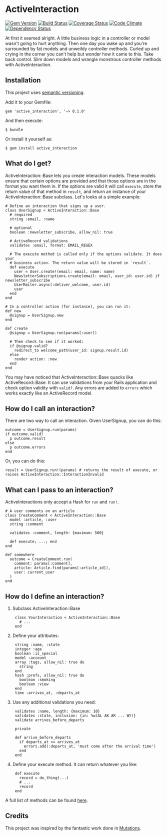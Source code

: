 # ActiveInteraction

[![Gem Version][]](https://badge.fury.io/rb/active_interaction)
[![Build Status][]](https://travis-ci.org/orgsync/active_interaction)
[![Coverage Status][]](https://coveralls.io/r/orgsync/active_interaction)
[![Code Climate][]](https://codeclimate.com/github/orgsync/active_interaction)
[![Dependency Status][]](https://gemnasium.com/orgsync/active_interaction)

At first it seemed alright. A little business logic in a controller or model
wasn't going to hurt anything. Then one day you wake up and you're surrounded
by fat models and unweildy controller methods. Curled up and crying in the
corner you can't help but wonder how it came to this. Take back control. Slim
down models and wrangle monstrous controller methods with ActiveInteraction.

## Installation

This project uses [semantic versioning][].

Add it to your Gemfile:

    gem 'active_interaction', '~> 0.1.0'

And then execute:

    $ bundle

Or install it yourself as:

    $ gem install active_interaction

## What do I get?

ActiveInteraction::Base lets you create interaction models. These models ensure
that certain options are provided and that those options are in the format you
want them in. If the options are valid it will call `execute`, store the return
value of that method in `result`, and return an instance of your ActiveInteraction::Base
subclass. Let's looks at a simple example:

    # Define an interaction that signs up a user.
    class UserSignup < ActiveInteraction::Base
      # required
      string :email, :name

      # optional
      boolean :newsletter_subscribe, allow_nil: true

      # ActiveRecord validations
      validates :email, format: EMAIL_REGEX

      # The execute method is called only if the options validate. It does your
      # business action. The return value will be stored in `result`.
      def execute
        user = User.create!(email: email, name: name)
        NewsletterSubscriptions.create(email: email, user_id: user.id) if newsletter_subscribe
        UserMailer.async(:deliver_welcome, user.id)
        user
      end
    end

    # In a controller action (for instance), you can run it:
    def new
      @signup = UserSignup.new
    end

    def create
      @signup = UserSignup.run(params[:user])

      # Then check to see if it worked:
      if @signup.valid?
        redirect_to welcome_path(user_id: signup.result.id)
      else
        render action: :new
      end
    end

You may have noticed that ActiveInteraction::Base quacks like ActiveRecord::Base.
It can use validations from your Rails application and check option validity with
`valid?`. Any errors are added to `errors` which works exactly like an ActiveRecord
model.

## How do I call an interaction?

There are two way to call an interaction. Given UserSignup, you can do this:

    outcome = UserSignup.run(params)
    if outcome.valid?
      p outcome.result
    else
      p outcome.errors
    end

Or, you can do this:

    result = UserSignup.run!(params) # returns the result of execute, or raises ActiveInteraction::InteractionInvalid

## What can I pass to an interaction?

ActiveInteractions only accept a Hash for `run` and `run!`.

    # A user comments on an article
    class CreateComment < ActiveInteraction::Base
      model :article, :user
      string :comment

      validates :comment, length: {maximum: 500}

      def execute; ...; end
    end

    def somewhere
      outcome = CreateComment.run(
        comment: params[:comment],
        article: Article.find(params[:article_id]),
        user: current_user
      )
    end

## How do I define an interaction?

1. Subclass ActiveInteraction::Base

        class YourInteraction < ActiveInteraction::Base
          # ...
        end

2. Define your attributes:

        string :name, :state
        integer :age
        boolean :is_special
        model :account
        array :tags, allow_nil: true do
          string
        end
        hash :prefs, allow_nil: true do
          boolean :smoking
          boolean :view
        end
        time :arrives_at, :departs_at

3. Use any additional validations you need:

        validates :name, length: {maximum: 10}
        validates :state, inclusion: {in: %w(AL AK AR ... WY)}
        validate arrives_before_departs

        private

        def arrive_before_departs
          if departs_at <= arrives_at
            errors.add(:departs_at, 'must come after the arrival time')
          end
        end

4. Define your execute method. It can return whatever you like:

        def execute
          record = do_thing(...)
          # ...
          record
        end

A full list of methods can be found [here](http://www.rubydoc.info/github/orgsync/active_interaction/master/ActiveInteraction/Base).

## Credits

This project was inspired by the fantastic work done in [Mutations][].

[build status]: https://travis-ci.org/orgsync/active_interaction.png
[code climate]: https://codeclimate.com/github/orgsync/active_interaction.png
[coverage status]: https://coveralls.io/repos/orgsync/active_interaction/badge.png
[dependency status]: https://gemnasium.com/orgsync/active_interaction.png
[gem version]: https://badge.fury.io/rb/active_interaction.png
[mutations]: https://github.com/cypriss/mutations
[semantic versioning]: http://semver.org
